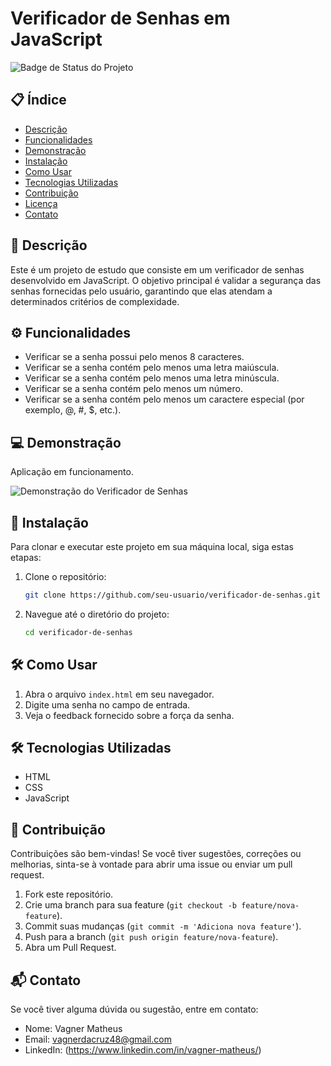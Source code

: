 # Verificador de Senhas em JavaScript

![Badge de Status do Projeto](https://img.shields.io/badge/Status-%20Finalizado-blue)

## 📋 Índice

- [Descrição](#descrição)
- [Funcionalidades](#funcionalidades)
- [Demonstração](#demonstração)
- [Instalação](#instalação)
- [Como Usar](#como-usar)
- [Tecnologias Utilizadas](#tecnologias-utilizadas)
- [Contribuição](#contribuição)
- [Licença](#licença)
- [Contato](#contato)

## 📖 Descrição

Este é um projeto de estudo que consiste em um verificador de senhas desenvolvido em JavaScript. O objetivo principal é validar a segurança das senhas fornecidas pelo usuário, garantindo que elas atendam a determinados critérios de complexidade.

## ⚙️ Funcionalidades

- Verificar se a senha possui pelo menos 8 caracteres.
- Verificar se a senha contém pelo menos uma letra maiúscula.
- Verificar se a senha contém pelo menos uma letra minúscula.
- Verificar se a senha contém pelo menos um número.
- Verificar se a senha contém pelo menos um caractere especial (por exemplo, @, #, $, etc.).

## 💻 Demonstração

Aplicação em funcionamento.

![Demonstração do Verificador de Senhas](https://i.imgur.com/CbEPPBP.png)

## 🚀 Instalação

Para clonar e executar este projeto em sua máquina local, siga estas etapas:

1. Clone o repositório:
    ```bash
    git clone https://github.com/seu-usuario/verificador-de-senhas.git
    ```
2. Navegue até o diretório do projeto:
    ```bash
    cd verificador-de-senhas
    ```

## 🛠️ Como Usar

1. Abra o arquivo `index.html` em seu navegador.
2. Digite uma senha no campo de entrada.
3. Veja o feedback fornecido sobre a força da senha.

## 🛠️ Tecnologias Utilizadas

- HTML
- CSS
- JavaScript

## 🤝 Contribuição

Contribuições são bem-vindas! Se você tiver sugestões, correções ou melhorias, sinta-se à vontade para abrir uma issue ou enviar um pull request.

1. Fork este repositório.
2. Crie uma branch para sua feature (`git checkout -b feature/nova-feature`).
3. Commit suas mudanças (`git commit -m 'Adiciona nova feature'`).
4. Push para a branch (`git push origin feature/nova-feature`).
5. Abra um Pull Request.

## 📬 Contato

Se você tiver alguma dúvida ou sugestão, entre em contato:

- Nome: Vagner Matheus
- Email: vagnerdacruz48@gmail.com
- LinkedIn: (https://www.linkedin.com/in/vagner-matheus/)
